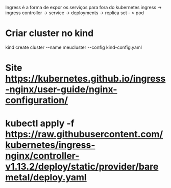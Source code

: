 Ingress é a forma de expor os serviços para fora do kubernetes
ingress -> ingress controller -> service -> deployments -> replica set - > pod

# Criar cluster no kind 
kind create cluster --name meucluster --config kind-config.yaml

# Site https://kubernetes.github.io/ingress-nginx/user-guide/nginx-configuration/


# kubectl apply -f https://raw.githubusercontent.com/kubernetes/ingress-nginx/controller-v1.13.2/deploy/static/provider/baremetal/deploy.yaml


